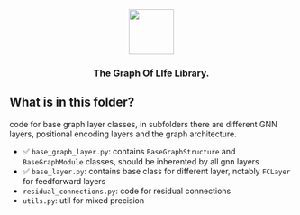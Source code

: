 <div align="center">
    <img src="../../docs/images/logo-title.png" height="80px">
    <h3>The Graph Of LIfe Library.</h3>
</div>


## What is in this folder? 

code for base graph layer classes, 
in subfolders there are different GNN layers, positional encoding layers and the graph architecture. 

- ✅ `base_graph_layer.py`: contains `BaseGraphStructure` and `BaseGraphModule` classes, should be inherented by all gnn layers
- ✅ `base_layer.py`: contains base class for different layer, notably `FCLayer` for feedforward layers
- `residual_connections.py`: code for residual connections
- `utils.py`: util for mixed precision


